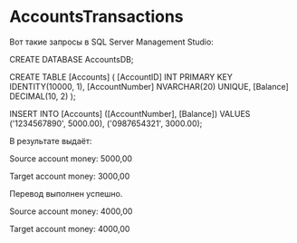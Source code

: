 # AccountsTransactions

Вот такие запросы в SQL Server Management Studio:

CREATE DATABASE AccountsDB;

CREATE TABLE [Accounts] (
    [AccountID] INT PRIMARY KEY IDENTITY(10000, 1),
    [AccountNumber] NVARCHAR(20) UNIQUE,
    [Balance] DECIMAL(10, 2)
);

INSERT INTO [Accounts] ([AccountNumber], [Balance])
VALUES 
('1234567890', 5000.00),
('0987654321', 3000.00);

В результате выдаёт:

Source account money: 5000,00

Target account money: 3000,00



Перевод выполнен успешно.



Source account money: 4000,00

Target account money: 4000,00
